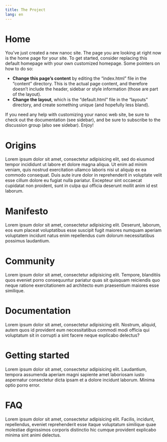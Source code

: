 ```yaml
---
title: The Project
lang: en
---
```


# Home

You’ve just created a new nanoc site. The page you are looking at right now is the home page for your site. To get started, consider replacing this default homepage with your own customized homepage. Some pointers on how to do so:

+ **Change this page’s content** by editing the “index.html” file in the “content” directory. This is the actual page content, and therefore doesn’t include the header, sidebar or style information (those are part of the layout).
+ **Change the layout**, which is the “default.html” file in the “layouts” directory, and create something unique (and hopefully less bland).

If you need any help with customizing your nanoc web site, be sure to check out the documentation (see sidebar), and be sure to subscribe to the discussion group (also see sidebar). Enjoy!

# Origins

Lorem ipsum dolor sit amet, consectetur adipisicing elit, sed do eiusmod
tempor incididunt ut labore et dolore magna aliqua. Ut enim ad minim veniam,
quis nostrud exercitation ullamco laboris nisi ut aliquip ex ea commodo
consequat. Duis aute irure dolor in reprehenderit in voluptate velit esse
cillum dolore eu fugiat nulla pariatur. Excepteur sint occaecat cupidatat non
proident, sunt in culpa qui officia deserunt mollit anim id est laborum.

# Manifesto

Lorem ipsum dolor sit amet, consectetur adipisicing elit. Deserunt, laborum, eos eum placeat voluptatibus esse suscipit fugit maiores numquam aperiam voluptatem incidunt natus enim repellendus cum dolorum necessitatibus possimus laudantium.

# Community

Lorem ipsum dolor sit amet, consectetur adipisicing elit. Tempore, blanditiis quos eveniet porro consequuntur pariatur quas sit quisquam reiciendis quo neque ratione exercitationem ad architecto eum praesentium maiores esse similique.

# Documentation

Lorem ipsum dolor sit amet, consectetur adipisicing elit. Nostrum, aliquid, autem quos id provident eum necessitatibus commodi modi officia qui voluptatum sit in corrupti a sint facere neque explicabo delectus?

# Getting started

Lorem ipsum dolor sit amet, consectetur adipisicing elit. Laudantium, tempora assumenda aperiam magni sapiente amet laboriosam iusto aspernatur consectetur dicta ipsam et a dolore incidunt laborum. Minima optio porro error.

# FAQ

Lorem ipsum dolor sit amet, consectetur adipisicing elit. Facilis, incidunt, repellendus, eveniet reprehenderit esse itaque voluptatum similique quae molestiae dignissimos corporis distinctio hic cumque provident explicabo minima sint animi delectus.


